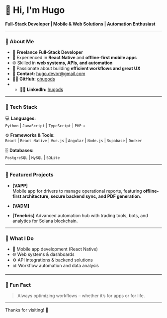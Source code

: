 # 👋 Hi, I'm Hugo

**Full-Stack Developer | Mobile & Web Solutions | Automation Enthusiast**

---

### 🧠 About Me

- 💼 **Freelance Full-Stack Developer**  
- 📱 Experienced in **React Native** and **offline-first mobile apps**  
- 🌐 Skilled in **web systems, APIs, and automation**  
- 🎯 Passionate about building **efficient workflows and great UX**  
- 📨 **Contact:** hugo.devbr@gmail.com  
- 🧑‍💻 **GitHub:** [ohugods](https://github.com/Huguitossss)
- - 💼📨 **LinkedIn:** [hugods](https://www.linkedin.com/in/hugods/)

---

### 🚀 Tech Stack

💻 **Languages:**  
`Python` | `JavaScript` | `TypeScript` | `PHP` +

⚙️ **Frameworks & Tools:**  
`React` | `React Native` | `Vue.js` | `Angular` | `Node.js` | `Supabase` | `Docker`  

🗄️ **Databases:**  
`PostgreSQL` | `MySQL` | `SQLite`  

---

### 📌 Featured Projects

- **[VAPP]**  
  Mobile app for drivers to manage operational reports, featuring **offline-first architecture, secure backend sync, and PDF generation**.

- **[VADM]**  


- **[Tenebris]** 
  Advanced automation hub with trading tools, bots, and analytics for Solana blockchain.

---

### 🎯 What I Do

- 📱 Mobile app development (React Native)  
- 🌐 Web systems & dashboards  
- ⚙️ API integrations & backend solutions  
- 📊 Workflow automation and data analysis  

---

### 🌱 Fun Fact

> Always optimizing workflows – whether it’s for apps or for life.

---

Thanks for visiting! 🚀  
